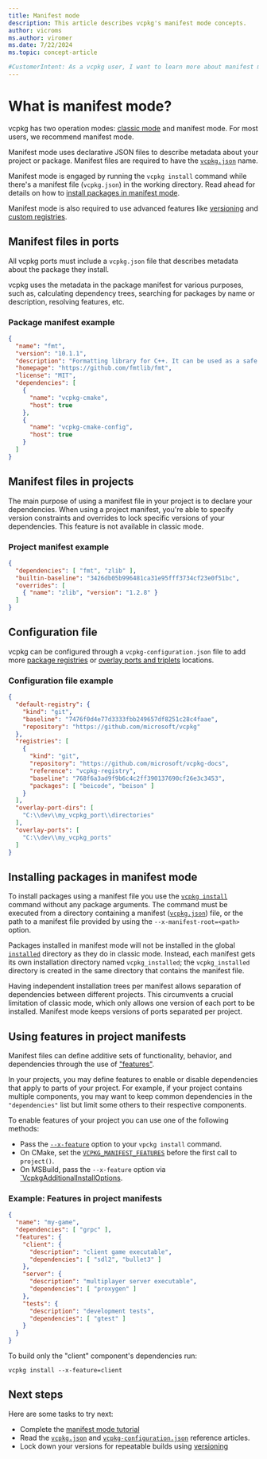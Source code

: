 ```yaml
---
title: Manifest mode
description: This article describes vcpkg's manifest mode concepts.
author: vicroms
ms.author: viromer
ms.date: 7/22/2024
ms.topic: concept-article

#CustomerIntent: As a vcpkg user, I want to learn more about manifest mode capabilities
---
```


# What is manifest mode?

vcpkg has two operation modes: [classic mode](classic-mode.md) and manifest
mode. For most users, we recommend manifest mode.

Manifest mode uses declarative JSON files to describe metadata about your
project or package. Manifest files are required to have the
[`vcpkg.json`](../reference/vcpkg-json.md) name.

Manifest mode is engaged by running the `vcpkg install` command while there's a
manifest file (`vcpkg.json`) in the working directory. Read ahead for details on
how to [install packages in manifest mode](#install-manifest-mode).

Manifest mode is also required to use advanced features like
[versioning](../users/versioning.md) and
[custom registries](../users/registries.md).

## Manifest files in ports

All vcpkg ports must include a `vcpkg.json` file that describes metadata about
the package they install.

vcpkg uses the metadata in the package manifest for various purposes, such as,
calculating dependency trees, searching for packages by name or description,
resolving features, etc.

### Package manifest example

```json
{
  "name": "fmt",
  "version": "10.1.1",
  "description": "Formatting library for C++. It can be used as a safe alternative to printf or as a fast alternative to IOStreams.",
  "homepage": "https://github.com/fmtlib/fmt",
  "license": "MIT",
  "dependencies": [
    {
      "name": "vcpkg-cmake",
      "host": true
    },
    {
      "name": "vcpkg-cmake-config",
      "host": true
    }
  ]
}
```

## Manifest files in projects

The main purpose of using a manifest file in your project is to declare your
dependencies. When using a project manifest, you're able to specify version
constraints and overrides to lock specific versions of your dependencies. This 
feature is not available in classic mode.

### Project manifest example

```json
{
  "dependencies": [ "fmt", "zlib" ],
  "builtin-baseline": "3426db05b996481ca31e95fff3734cf23e0f51bc",
  "overrides": [
    { "name": "zlib", "version": "1.2.8" }
  ]
}
```

## Configuration file

vcpkg can be configured through a `vcpkg-configuration.json` file to add more
[package registries](../users/registries.md) or
[overlay ports and triplets](../concepts/overlay-ports.md) locations.

### Configuration file example

```json
{
  "default-registry": {
    "kind": "git",
    "baseline": "7476f0d4e77d3333fbb249657df8251c28c4faae",
    "repository": "https://github.com/microsoft/vcpkg"
  },
  "registries": [
    {
      "kind": "git",
      "repository": "https://github.com/microsoft/vcpkg-docs",
      "reference": "vcpkg-registry",
      "baseline": "768f6a3ad9f9b6c4c2ff390137690cf26e3c3453",
      "packages": [ "beicode", "beison" ]
    }
  ],
  "overlay-port-dirs": [
    "C:\\dev\\my_vcpkg_port\\directories"
  ],
  "overlay-ports": [
    "C:\\dev\\my_vcpkg_ports"
  ]
}
```

## <a name="install-manifest-mode"></a> Installing packages in manifest mode

To install packages using a manifest file you use the
[`vcpkg install`](../commands/install.md) command without any package arguments.
The command must be executed from a directory containing a manifest
([`vcpkg.json`](../reference/vcpkg-json.md)) file, or the path to a manifest
file provided by using the `--x-manifest-root=<path>` option.

Packages installed in manifest mode will not be installed in the global
[`installed`](../reference/installation-tree-layout.md) directory as they do in
classic mode. Instead, each manifest gets its own installation directory named
`vcpkg_installed`; the `vcpkg_installed` directory is created in the same
directory that contains the manifest file.

Having independent installation trees per manifest allows separation of
dependencies between different projects. This circumvents a crucial limitation
of classic mode, which only allows one version of each port to be installed.
Manifest mode keeps versions of ports separated per project.

## Using features in project manifests

Manifest files can define additive sets of functionality, behavior, and
dependencies through the use of
["features"](../reference/vcpkg-json.md#features).

In your projects, you may define features to enable or disable dependencies that
apply to parts of your project. For example, if your project contains multiple
components, you may want to keep common dependencies in the `"dependencies"`
list but limit some others to their respective components.

To enable features of your project you can use one of the following methods:

- Pass the [`--x-feature`](../commands/install.md#feature) option to your `vpckg
  install` command.
- On CMake, set the
  [`VCPKG_MANIFEST_FEATURES`](../users/buildsystems/cmake-integration.md) before
  the first call to `project()`.
- On MSBuild, pass the `--x-feature` option via
  [`VcpkgAdditionalInstallOptions](../users/buildsystems/msbuild-integration.md#vcpkg-additional-install-options).

### Example: Features in project manifests

```json
{
  "name": "my-game",
  "dependencies": [ "grpc" ],
  "features": {
    "client": {
      "description": "client game executable",
      "dependencies": [ "sdl2", "bullet3" ]
    },
    "server": {
      "description": "multiplayer server executable",
      "dependencies": [ "proxygen" ]
    },
    "tests": {
      "description": "development tests",
      "dependencies": [ "gtest" ]
    }
  }
}
```

To build only the "client" component's dependencies run:

```Console
vcpkg install --x-feature=client
```

## Next steps

Here are some tasks to try next:

- Complete the [manifest mode tutorial](../consume/manifest-mode.md)
- Read the [`vcpkg.json`](../reference/vcpkg-json.md) and
  [`vcpkg-configuration.json`](../reference/vcpkg-configuration-json.md)
  reference articles.
- Lock down your versions for repeatable builds using
  [versioning](../users/versioning.concepts.md)
